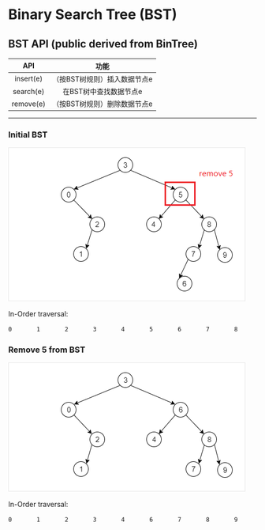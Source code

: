 # Binary Search Tree (BST)


## BST API (public derived from BinTree)

|    API    |             功能             |
| :-------: | :--------------------------: |
| insert(e) | （按BST树规则）插入数据节点e |
| search(e) |    在BST树中查找数据节点e    |
| remove(e) | （按BST树规则）删除数据节点e |

---

### Initial BST



![bst_initial](./bst_initial.png)



In-Order traversal:

~~~sh
0       1       2       3       4       5       6       7       8       9
~~~

### Remove 5 from BST

![bst_remove](./bst_remove.png)



In-Order traversal:

~~~sh
0       1       2       3       4       6       7       8       9
~~~

